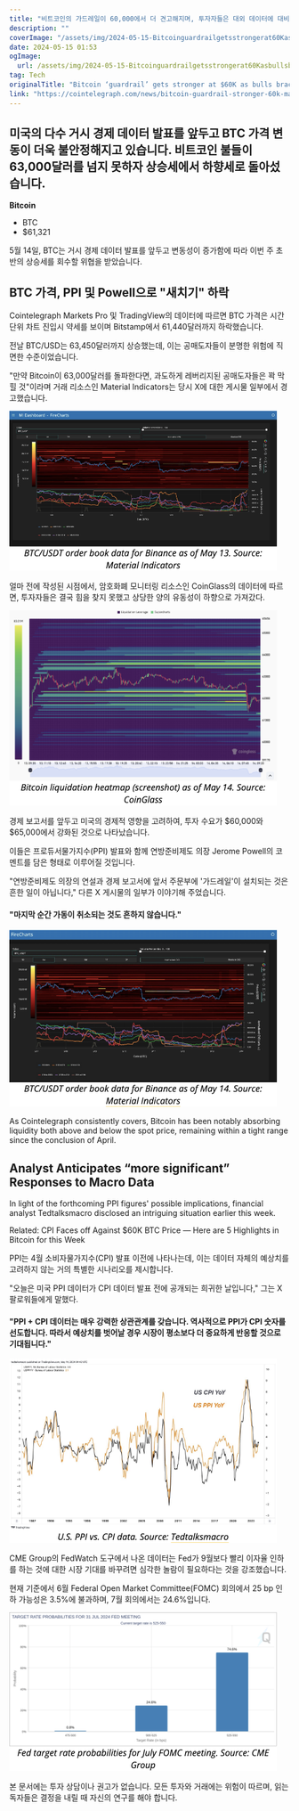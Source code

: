 ```yaml
---
title: "비트코인의 가드레일이 60,000에서 더 견고해지며, 투자자들은 대외 데이터에 대비합니다"
description: ""
coverImage: "/assets/img/2024-05-15-Bitcoinguardrailgetsstrongerat60Kasbullsbraceformacrodata_thumbnail.png"
date: 2024-05-15 01:53
ogImage: 
  url: /assets/img/2024-05-15-Bitcoinguardrailgetsstrongerat60Kasbullsbraceformacrodata_thumbnail.png
tag: Tech
originalTitle: "Bitcoin ‘guardrail’ gets stronger at $60K as bulls brace for macro data"
link: "https://cointelegraph.com/news/bitcoin-guardrail-stronger-60k-macro"
---
```



## 미국의 다수 거시 경제 데이터 발표를 앞두고 BTC 가격 변동이 더욱 불안정해지고 있습니다. 비트코인 불들이 63,000달러를 넘지 못하자 상승세에서 하향세로 돌아섰습니다.

**Bitcoin**
- BTC
- $61,321

5월 14일, BTC는 거시 경제 데이터 발표를 앞두고 변동성이 증가함에 따라 이번 주 초반의 상승세를 회수할 위협을 받았습니다.



## BTC 가격, PPI 및 Powell으로 "새치기" 하락

Cointelegraph Markets Pro 및 TradingView의 데이터에 따르면 BTC 가격은 시간 단위 차트 진입시 약세를 보이며 Bitstamp에서 61,440달러까지 하락했습니다.

전날 BTC/USD는 63,450달러까지 상승했는데, 이는 공매도자들이 분명한 위험에 직면한 수준이었습니다.

"만약 Bitcoin이 63,000달러를 돌파한다면, 과도하게 레버리지된 공매도자들은 꽉 막힐 것"이라며 거래 리소스인 Material Indicators는 당시 X에 대한 게시물 일부에서 경고했습니다.



![image](/assets/img/2024-05-15-Bitcoinguardrailgetsstrongerat60Kasbullsbraceformacrodata_1.png)

얼마 전에 작성된 시점에서, 암호화폐 모니터링 리소스인 CoinGlass의 데이터에 따르면, 투자자들은 결국 힘을 찾지 못했고 상당한 양의 유동성이 하향으로 가져갔다.

![image](/assets/img/2024-05-15-Bitcoinguardrailgetsstrongerat60Kasbullsbraceformacrodata_2.png)

경제 보고서를 앞두고 미국의 경제적 영향을 고려하여, 투자 수요가 $60,000와 $65,000에서 강화된 것으로 나타났습니다.



이들은 프로듀서물가지수(PPI) 발표와 함께 연방준비제도 의장 Jerome Powell의 코멘트를 담은 형태로 이루어질 것입니다.

"연방준비제도 의장의 연설과 경제 보고서에 앞서 주문부에 '가드레일'이 설치되는 것은 흔한 일이 아닙니다," 다른 X 게시물의 일부가 이야기해 주었습니다.

#### "마지막 순간 가동이 취소되는 것도 흔하지 않습니다."

![Bitcoin guardrail stronger at $60K as bulls brace for macro data](/assets/img/2024-05-15-Bitcoinguardrailgetsstrongerat60Kasbullsbraceformacrodata_3.png)



As Cointelegraph consistently covers, Bitcoin has been notably absorbing liquidity both above and below the spot price, remaining within a tight range since the conclusion of April.

## Analyst Anticipates “more significant” Responses to Macro Data

In light of the forthcoming PPI figures' possible implications, financial analyst Tedtalksmacro disclosed an intriguing situation earlier this week.

Related: CPI Faces off Against $60K BTC Price — Here are 5 Highlights in Bitcoin for this Week



PPI는 4월 소비자물가지수(CPI) 발표 이전에 나타나는데, 이는 데이터 자체의 예상치를 고려하지 않는 거의 특별한 시나리오를 제시합니다.

"오늘은 미국 PPI 데이터가 CPI 데이터 발표 전에 공개되는 희귀한 날입니다," 그는 X 팔로워들에게 말했다.

#### "PPI + CPI 데이터는 매우 강력한 상관관계를 갖습니다. 역사적으로 PPI가 CPI 숫자를 선도합니다. 따라서 예상치를 벗어날 경우 시장이 평소보다 더 중요하게 반응할 것으로 기대됩니다."

![Bitcoin Guardrail Strengthens at 60K as Bulls Prepare for Macro Data](/assets/img/2024-05-15-Bitcoinguardrailgetsstrongerat60Kasbullsbraceformacrodata_4.png)



CME Group의 FedWatch 도구에서 나온 데이터는 Fed가 9월보다 빨리 이자율 인하를 하는 것에 대한 시장 기대를 바꾸려면 심각한 놀람이 필요하다는 것을 강조했습니다.

현재 기준에서 6월 Federal Open Market Committee(FOMC) 회의에서 25 bp 인하 가능성은 3.5%에 불과하며, 7월 회의에서는 24.6%입니다.

![image](/assets/img/2024-05-15-Bitcoinguardrailgetsstrongerat60Kasbullsbraceformacrodata_5.png)

본 문서에는 투자 상담이나 권고가 없습니다. 모든 투자와 거래에는 위험이 따르며, 읽는 독자들은 결정을 내릴 때 자신의 연구를 해야 합니다.